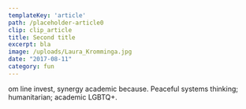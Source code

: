 ```yaml
---
templateKey: 'article'
path: /placeholder-article0
clip: clip_article
title: Second title
excerpt: bla
image: /uploads/Laura_Kromminga.jpg
date: "2017-08-11"
category: fun
---
```

om line invest, synergy academic because. Peaceful systems thinking; humanitarian; academic LGBTQ+.
